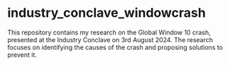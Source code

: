 # industry_conclave_windowcrash
This repository contains my research on the Global Window 10 crash, presented at the Industry Conclave on 3rd August 2024. The research focuses on identifying the causes of the crash and proposing solutions to prevent it.
